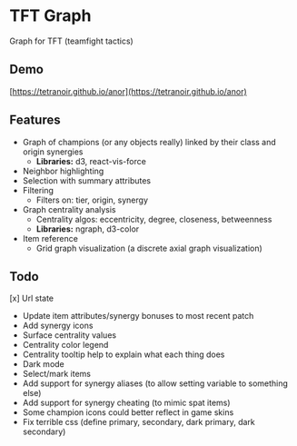 # TFT Graph

Graph for TFT (teamfight tactics)

## Demo

[https://tetranoir.github.io/anor](https://tetranoir.github.io/anor)

## Features
 * Graph of champions (or any objects really) linked by their class and origin synergies
     * **Libraries:** d3, react-vis-force
 * Neighbor highlighting
 * Selection with summary attributes
 * Filtering
     * Filters on: tier, origin, synergy
 * Graph centrality analysis
     * Centrality algos: eccentricity, degree, closeness, betweenness
     * **Libraries:** ngraph, d3-color
 * Item reference
     * Grid graph visualization (a discrete axial graph visualization)


## Todo
 [x] Url state
 * Update item attributes/synergy bonuses to most recent patch
 * Add synergy icons
 * Surface centrality values
 * Centrality color legend
 * Centrality tooltip help to explain what each thing does
 * Dark mode
 * Select/mark items
 * Add support for synergy aliases (to allow setting variable to something else)
 * Add support for synergy cheating (to mimic spat items)
 * Some champion icons could better reflect in game skins
 * Fix terrible css (define primary, secondary, dark primary, dark secondary)